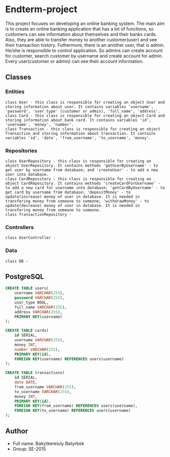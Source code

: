 # Endterm-project
This project focuses on developing an online banking system. The main aim is to create an online banking application that has a lot of functions, so customers can see information about themselves and their banks cards. Also, they are able to transfer money to another customer(user) and see their transaction history.
Futhermore, there is an another user, that is admin. He/she is responsible to control application. So admins can create account for customer, search customer by username and create account for admin.
Every user(customer or admin) can see their account information.
## Classes
### Entities
	class User - this class is responsible for creating an object User and storing information about user. It contains variables 'username', 'password', 'user_type' (customer or admin), 'full_name', 'address'. 
	class Card - this class is responsible for creating an object Card and storing information about bank card. It contains variables 'id', 'username', 'money', 'number'. 
	class Transaction - this class is responsible for creating an object Transaction and storing information about transaction. It contains variables 'id', 'date', 'from_username', 'to_username', 'money'.
### Repositories
	class UserRepository - this class is responsible for creating an object UserRepository. It contains methods 'getUserByUsername' - to get user by username from database; and 'createUser' - to add a new user into database.
	class CardRepository - this class is responsible for creating an object CardRepository. It contains methods 'createCardForUsername' - to add a new card for username into database; 'getCardByUsername' - to get card by username from database; 'depositMoney' - to update(increase) money of user in database. It is needed in transfering money from someone to someone; 'withdrawMoney' - to update(decrease) money of user in database. It is needed in transfering money from someone to someone.
	class TransactionRepository - 
### Controllers
	class UserController - 
### Data
	class DB - 

## PostgreSQL
```SQL
CREATE TABLE users(
	username VARCHAR(255),
	password VARCHAR(255),
	user_type BOOL,
	full_name VARCHAR(255),
	address VARCHAR(255),
	PRIMARY KEY(username)
);

CREATE TABLE cards(
	id SERIAL,
	username VARCHAR(255),
	money INT,
	number VARCHAR(255),
	PRIMARY KEY(id),
	FOREIGN KEY(username) REFERENCES users(username)
);

CREATE TABLE transactions(
	id SERIAL,
	date DATE,
	from_username VARCHAR(255),
	to_username VARCHAR(255),
	money INT,
	PRIMARY KEY(id),
	FOREIGN KEY(from_username) REFERENCES users(username),
	FOREIGN KEY(to_username) REFERENCES users(username)
);
```

## Author
* Full name: Bakytkereiuly Batyrbek
* Group: SE-2015
